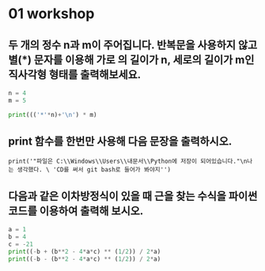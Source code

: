 # 01 workshop

## 두 개의 정수 n과 m이 주어집니다. 반복문을 사용하지 않고 별(*) 문자를 이용해 가로 의 길이가 n, 세로의 길이가 m인 직사각형 형태를 출력해보세요.

```python
n = 4
m = 5

print((('*'*n)+'\n') * m)
```



## print 함수를 한번만 사용해 다음 문장을 출력하시오.

```
print('"파일은 C:\\Windows\\Users\\내문서\\Python에 저장이 되어있습니다."\n나는 생각했다. \ 'CD를 써서 git bash로 들어가 봐야지'')
```







## 다음과 같은 이차방정식이 있을 때 근을 찾는 수식을 파이썬 코드를 이용하여 출력해 보시오.

```python
a = 1
b = 4
c = -21
print((-b + (b**2 - 4*a*c) ** (1/2)) / 2*a)
print((-b - (b**2 - 4*a*c) ** (1/2)) / 2*a)
```


